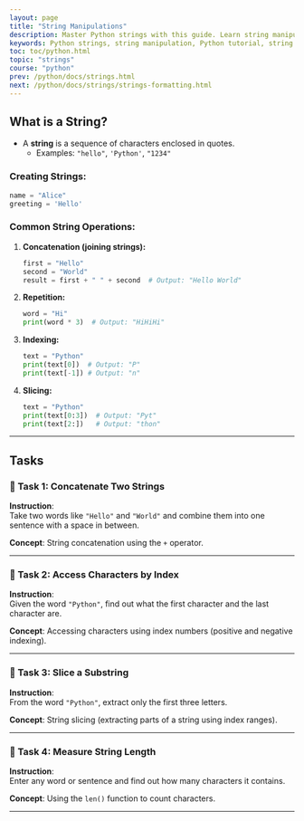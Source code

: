 ```yaml
---
layout: page
title: "String Manipulations" 
description: Master Python strings with this guide. Learn string manipulations, methods, slicing with examples to improve your Python coding skills fast.  
keywords: ​Python strings, string manipulation, Python tutorial, string methods, Python basics, string operations, beginner Python, Python string examples, Python string functions, learn with yasir
toc: toc/python.html
topic: "strings"
course: "python"
prev: /python/docs/strings.html
next: /python/docs/strings/strings-formatting.html
---
```


## What is a String?
- A **string** is a sequence of characters enclosed in quotes.
  - Examples: `"hello"`, `'Python'`, `"1234"`

### Creating Strings:
```python
name = "Alice"
greeting = 'Hello'
```

### Common String Operations:
1. **Concatenation (joining strings):**
   ```python
   first = "Hello"
   second = "World"
   result = first + " " + second  # Output: "Hello World"
   ```

2. **Repetition:**
   ```python
   word = "Hi"
   print(word * 3)  # Output: "HiHiHi"
   ```

3. **Indexing:**
   ```python
   text = "Python"
   print(text[0])  # Output: "P"
   print(text[-1]) # Output: "n"
   ```

4. **Slicing:**
   ```python
   text = "Python"
   print(text[0:3])  # Output: "Pyt"
   print(text[2:])   # Output: "thon"
   ```

---

## Tasks

### 🔹 Task 1: Concatenate Two Strings  
**Instruction**:  
Take two words like `"Hello"` and `"World"` and combine them into one sentence with a space in between.

**Concept**: String concatenation using the `+` operator.

---

### 🔹 Task 2: Access Characters by Index  
**Instruction**:  
Given the word `"Python"`, find out what the first character and the last character are.

**Concept**: Accessing characters using index numbers (positive and negative indexing).

---

### 🔹 Task 3: Slice a Substring  
**Instruction**:  
From the word `"Python"`, extract only the first three letters.

**Concept**: String slicing (extracting parts of a string using index ranges).

---

### 🔹 Task 4: Measure String Length  
**Instruction**:  
Enter any word or sentence and find out how many characters it contains.

**Concept**: Using the `len()` function to count characters.

---




